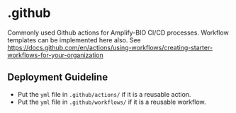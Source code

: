 # .github

Commonly used Github actions for Amplify-BIO CI/CD processes. Workflow templates can be implemented here also. See <https://docs.github.com/en/actions/using-workflows/creating-starter-workflows-for-your-organization>

## Deployment Guideline

- Put the `yml` file in `.github/actions/` if it is a reusable action.
- Put the `yml` file in `.github/workflows/` if it is a reusable workflow.
